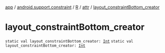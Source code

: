 [app](../../../index.md) / [android.support.constraint](../../index.md) / [R](../index.md) / [attr](index.md) / [layout_constraintBottom_creator](./layout_constraint-bottom_creator.md)

# layout_constraintBottom_creator

`static val layout_constraintBottom_creator: `[`Int`](https://kotlinlang.org/api/latest/jvm/stdlib/kotlin/-int/index.html)
`static val layout_constraintBottom_creator: `[`Int`](https://kotlinlang.org/api/latest/jvm/stdlib/kotlin/-int/index.html)